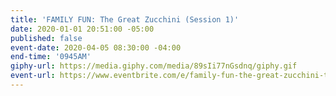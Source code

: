 ```yaml
---
title: 'FAMILY FUN: The Great Zucchini (Session 1)'
date: 2020-01-01 20:51:00 -05:00
published: false
event-date: 2020-04-05 08:30:00 -04:00
end-time: '0945AM'
giphy-url: https://media.giphy.com/media/89sIi77nGsdnq/giphy.gif
event-url: https://www.eventbrite.com/e/family-fun-the-great-zucchini-tickets-87913302053
---
```


